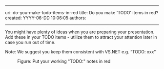 

---
uri: do-you-make-todo-items-in-red
title: Do you make 'TODO' items in red?
created: YYYY-06-DD 10:06:05
authors:

---




<span class='intro'> 
  <p>You might&#160;have plenty of ideas when you are preparing your presentation. Add these in your TODO items&#160;- utilize them to attract your attention later in case you run out of time. </p>
<p>Note&#58; We suggest you keep them consistent with VS.NET e.g. “TODO&#58; xxx” </p>
 </span>


  <dl>
    <dt><img class="ms-rteCustom-ImageArea" src="/PublishingImages/Todo.jpg" alt="" /> </dt>
    <dd class="ms-rteCustom-FigureNormal">Figure&#58; Put your working &quot;TODO&#58;&quot; notes in red</dd>
</dl>



